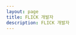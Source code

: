 ```yaml
---
layout: page
title: FLICK 개발자
description: FLICK 개발자
---
```


<script setup>
import {
  VPTeamPage,
  VPTeamMembers
} from 'vitepress/theme'

const developer = [
  {
    avatar: 'https://avatars.githubusercontent.com/u/110483588?v=4',
    name: '안동민',
    title: '개발자',
    desc: 'A knight of Information processing.',
    links: [
      { icon: 'github', link: 'https://github.com/andongmin94' },
    ]
  }
]
</script>

<VPTeamPage>
  <VPTeamMembers :members="developer" />
</VPTeamPage>